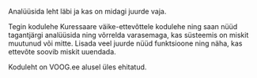Analüüsida leht läbi ja kas on midagi juurde vaja.

Tegin kodulehe Kuressaare väike-ettevõttele kodulehe ning saan nüüd tagantjärgi analüüsida ning võrrelda varasemaga, kas süsteemis on miskit muutunud või mitte.
Lisada veel juurde nüüd funktsioone ning näha, kas ettevõte soovib miskit uuendada.

Koduleht on VOOG.ee alusel üles ehitatud.

